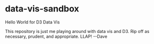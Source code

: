 # data-vis-sandbox
Hello World for D3 Data Vis

This repository is just me playing around with data vis and D3.  Rip off as necessary, prudent, and appropriate.  LLAP! --Dave
